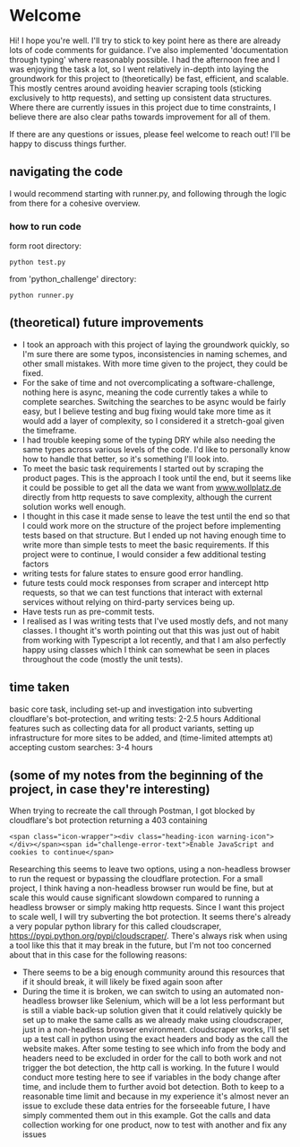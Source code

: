 # Welcome
Hi! I hope you're well. I'll try to stick to key point here as there are already lots of code comments for guidance. I've also implemented 'documentation through typing' where reasonably possible.
I had the afternoon free and I was enjoying the task a lot, so I went relatively in-depth into laying the groundwork for this project to (theoretically) be fast, efficient, and scalable. This mostly centres around avoiding heavier scraping tools (sticking exclusively to http requests), and setting up consistent data structures. Where there are currently issues in this project due to time constraints, I believe there are also clear paths towards improvement for all of them.

If there are any questions or issues, please feel welcome to reach out! I'll be happy to discuss things further.

## navigating the code
I would recommend starting with runner.py, and following through the logic from there for a cohesive overview.


### how to run code
form root directory:

`python test.py`

from 'python_challenge' directory:

`python runner.py`

## (theoretical) future improvements
- I took an approach with this project of laying the groundwork quickly, so I'm sure there are some typos, inconsistencies in naming schemes, and other small mistakes. With more time given to the project, they could be fixed.
- For the sake of time and not overcomplicating a software-challenge, nothing here is async, meaning the code currently takes a while to complete searches. Switching the searches to be async would be fairly easy, but I believe testing and bug fixing would take more time as it would add a layer of complexity, so I considered it a stretch-goal given the timeframe.
- I had trouble keeping some of the typing DRY while also needing the same types across various levels of the code. I'd like to personally know how to handle that better, so it's something I'll look into.
- To meet the basic task requirements I started out by scraping the product pages. This is the approach I took until the end, but it seems like it could be possible to get all the data we want from www.wollplatz.de directly from http requests to save complexity, although the current solution works well enough.
- I thought in this case it made sense to leave the test until the end so that I could work more on the structure of the project before implementing tests based on that structure. But I ended up not having enough time to write more than simple tests to meet the basic requirements. If this project were to continue, I would consider a few additional testing factors
- writing tests for falure states to ensure good error handling.
- future tests could mock responses from scraper and intercept http requests, so that we can test functions that interact with external services without relying on third-party services being up.
- Have tests run as pre-commit tests.
- I realised as I was writing tests that I've used mostly defs, and not many classes. I thought it's worth pointing out that this was just out of habit from working with Typescript a lot recently, and that I am also perfectly happy using classes which I think can somewhat be seen in places throughout the code (mostly the unit tests).

## time taken
basic core task, including set-up and investigation into subverting cloudflare's bot-protection, and writing tests: 2-2.5 hours
Additional features such as collecting data for all product variants, setting up infrastructure for more sites to be added, and (time-limited attempts at) accepting custom searches: 3-4 hours

## (some of my notes from the beginning of the project, in case they're interesting)
When trying to recreate the call through Postman, I got blocked by cloudflare's bot protection returning a 403 containing

```
<span class="icon-wrapper"><div class="heading-icon warning-icon"></div></span><span id="challenge-error-text">Enable JavaScript and cookies to continue</span>
```
Researching this seems to leave two options, using a non-headless browser to run the request or bypassing the cloudflare protection.
For a small project, I think having a non-headless browser run would be fine, but at scale this would cause significant slowdown compared to running a headless browser or simply making http requests. Since I want this project to scale well, I will try subverting the bot protection. It seems there's already a very popular python library for this called cloudscraper, https://pypi.python.org/pypi/cloudscraper/. There's always risk when using a tool like this that it may break in the future, but I'm not too concerned about that in this case for the following reasons:
- There seems to be a big enough community around this resources that if it should break, it will likely be fixed again soon after
- During the time it is broken, we can switch to using an automated non-headless browser like Selenium, which will be a lot less performant but is still a viable back-up solution given that it could relatively quickly be set up to make the same calls as we already make using cloudscraper, just in a non-headless browser environment.
cloudscraper works, I'll set up a test call in python using the exact headers and body as the call the website makes.
After some testing to see which info from the body and headers need to be excluded in order for the call to both work and not trigger the bot detection, the http call is working. In the future I would conduct more testing here to see if variables in the body change after time, and include them to further avoid bot detection. Both to keep to a reasonable time limit and because in my experience it's almost never an issue to exclude these data entries for the forseeable future, I have simply commented them out in this example.
Got the calls and data collection working for one product, now to test with another and fix any issues
